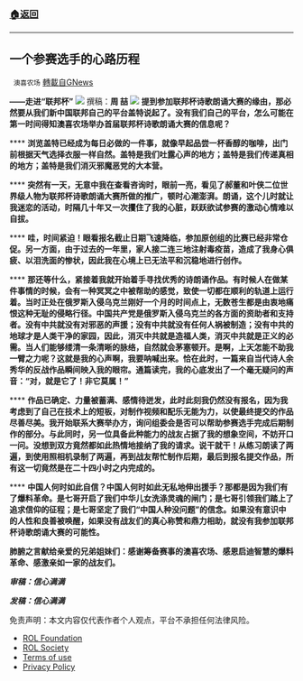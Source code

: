 ###  [:house:返回](README.md)
---


## 一个参赛选手的心路历程
` 澳喜农场` [轉載自GNews](https://gnews.org/zh-hans/2436385/)

**——走进“联邦杯”**
 ![](https://assets.gnews.org/wp-content/uploads/2022/04/image-2608-22.png) 
撰稿：**周  喆**
 ![](https://assets.gnews.org/wp-content/uploads/2022/04/IMG_8686.jpg) 
**提到参加联邦杯诗歌朗诵大赛的缘由，那必然要从我们新中国联邦自己的平台盖特说起了。没有我们自己的平台，怎么可能在第一时间得知澳喜农场举办首届联邦杯诗歌朗诵大赛的信息呢？**
 
**** **浏览盖特已经成为每日必做的一件事，就像早起品尝一杯香醇的咖啡，出门前根据天气选择衣服一样自然。盖特是我们吐露心声的地方；盖特是我们传递真相的地方；盖特是我们消灭邪魔恶党的大本营。**
 
**** **突然有一天，无意中我在查看咨询时，眼前一亮，看见了郝董和叶侠二位世界级人物为联邦杯诗歌朗诵大赛所做的推广，顿时心潮澎湃。朗诵，这个儿时就让我迷恋的活动，时隔几十年又一次攫住了我的心脏，跃跃欲试参赛的激动心情难以自拔。**
 
**** **哇，时间紧迫！眼看报名截止日期飞速降临，参加原创组的比赛已经非常仓促。另一方面，由于过去的一年里，家人接二连三地注射毒疫苗，造成了我身心俱疲、以泪洗面的惨状，因此我在心境上已无法平和沉稳地进行创作。**
 
**** **那还等什么，紧接着我就开始着手寻找优秀的诗朗诵作品。有时候人在做某件事情的时候，会有一种冥冥之中被帮助的感觉，致使一切都在顺利的轨道上运行着。当时正处在俄罗斯入侵乌克兰刚好一个月的时间点上，无数苍生都是由衷地痛恨这种无耻的侵略行径。中国共产党是俄罗斯入侵乌克兰的各方面的资助者和支持者。没有中共就没有对邪恶的声援；没有中共就没有任何人祸被制造；没有中共的地球才是人类干净的家园，因此，消灭中共就是造福人类，消灭中共就是正义的必需。当人们能够缕清一条清晰的脉络，自然就会茅塞顿开。是啊，上天怎能不助我一臂之力呢？这就是我的心声啊，我要呐喊出来。恰在此时，一篇来自当代诗人余秀华的反战作品瞬间映入我的眼帘。通篇读完，我的心底发出了一个毫无疑问的声音：“对，就是它了！非它莫属！”**
 
**** **作品已确定、力量被蓄满、感情待迸发，此时此刻我仍然没有报名，因为我考虑到了自己在技术上的短板，对制作视频和配乐无能为力，以使最终提交的作品尽善尽美。我开始联系大赛举办方，询问组委会是否可以帮助参赛选手完成后期制作的部分。与此同时，另一位具备此种能力的战友占据了我的想象空间，不妨开口一问。没想到双方竟然都如此热情地接纳了我的请求。说干就干！从练习朗读了两遍，到使用照相机录制了两遍，再到战友帮忙制作后期，最后到报名提交作品，所有这一切竟然是在二十四小时之内完成的。**
 
**** **中国人何时如此自信？中国人何时如此无私地伸出援手？那都是因为我们有了爆料革命。是七哥开启了我们中华儿女洗涤灵魂的闸门；是七哥引领我们踏上了追求信仰的征程；是七哥坚定了我们“中国人种没问题”的信念。如果没有意识中的人性和良善被唤醒，如果没有战友们的真心称赞和鼎力相助，就没有我参加联邦杯诗歌朗诵大赛的可能性。**
 
**肺腑之言献给亲爱的兄弟姐妹们：感谢筹备赛事的澳喜农场、感恩启迪智慧的爆料革命、感激亲如一家的战友们。**
 
***审稿：信心满满***
 
***发稿：信心满满***

免责声明：本文内容仅代表作者个人观点，平台不承担任何法律风险。
  
- [ROL Foundation](https://rolfoundation.org/)
- [ROL Society](https://rolsociety.org/)
- [Terms of use](https://gnews.org/terms-of-use-3/)
- [Privacy Policy](https://gnews.org/privacy-policy/)
